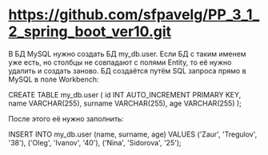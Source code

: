 

# https://github.com/sfpavelg/PP_3_1_2_spring_boot_ver10.git

В БД MySQL нужно создать БД my_db.user.
Если БД с таким именем уже есть, но столбцы не совпадают с полями Entity, то её нужно удалить и создать заново.
БД создаётся путём SQL запроса прямо в MySQL в поле Workbench:

CREATE TABLE my_db.user (
id INT AUTO_INCREMENT PRIMARY KEY,
name VARCHAR(255),
surname VARCHAR(255),
age VARCHAR(255)
);

После этого её нужно заполнить:

INSERT INTO my_db.user (name, surname, age)
VALUES
('Zaur', 'Tregulov',  '38'),
('Oleg', 'Ivanov',  '40'),
('Nina', 'Sidorova', '25');